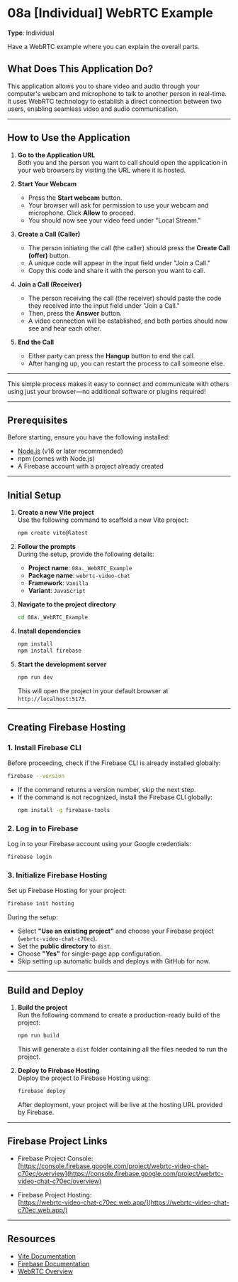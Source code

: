 # 08a [Individual] WebRTC Example

**Type**: Individual

Have a WebRTC example where you can explain the overall parts.


## What Does This Application Do?

This application allows you to share video and audio through your computer's webcam and microphone to talk to another person in real-time. It uses WebRTC technology to establish a direct connection between two users, enabling seamless video and audio communication.

---

## How to Use the Application

1. **Go to the Application URL**  
   Both you and the person you want to call should open the application in your web browsers by visiting the URL where it is hosted.

2. **Start Your Webcam**  
   - Press the **Start webcam** button.  
   - Your browser will ask for permission to use your webcam and microphone. Click **Allow** to proceed.  
   - You should now see your video feed under "Local Stream."

3. **Create a Call (Caller)**  
   - The person initiating the call (the caller) should press the **Create Call (offer)** button.  
   - A unique code will appear in the input field under "Join a Call."  
   - Copy this code and share it with the person you want to call.

4. **Join a Call (Receiver)**  
   - The person receiving the call (the receiver) should paste the code they received into the input field under "Join a Call."  
   - Then, press the **Answer** button.  
   - A video connection will be established, and both parties should now see and hear each other.

5. **End the Call**  
   - Either party can press the **Hangup** button to end the call.  
   - After hanging up, you can restart the process to call someone else.

---

This simple process makes it easy to connect and communicate with others using just your browser—no additional software or plugins required!

---

## Prerequisites

Before starting, ensure you have the following installed:

- [Node.js](https://nodejs.org/) (v16 or later recommended)
- npm (comes with Node.js)
- A Firebase account with a project already created

---


## Initial Setup

1. **Create a new Vite project**  
   Use the following command to scaffold a new Vite project:
   ```sh
   npm create vite@latest
   ```

2. **Follow the prompts**  
   During the setup, provide the following details:
   - **Project name**: `08a._WebRTC_Example`
   - **Package name**: `webrtc-video-chat`
   - **Framework**: `Vanilla`
   - **Variant**: `JavaScript`

3. **Navigate to the project directory**  
   ```sh
   cd 08a._WebRTC_Example
   ```

4. **Install dependencies**  
   ```sh
   npm install
   npm install firebase
   ```

5. **Start the development server**  
   ```sh
   npm run dev
   ```
   This will open the project in your default browser at `http://localhost:5173`.

---

## Creating Firebase Hosting

### 1. Install Firebase CLI

Before proceeding, check if the Firebase CLI is already installed globally:
```sh
firebase --version
```

- If the command returns a version number, skip the next step.
- If the command is not recognized, install the Firebase CLI globally:
  ```sh
  npm install -g firebase-tools
  ```

### 2. Log in to Firebase

Log in to your Firebase account using your Google credentials:
```sh
firebase login
```

### 3. Initialize Firebase Hosting

Set up Firebase Hosting for your project:
```sh
firebase init hosting
```

During the setup:
- Select **"Use an existing project"** and choose your Firebase project (`webrtc-video-chat-c70ec`).
- Set the **public directory** to `dist`.
- Choose **"Yes"** for single-page app configuration.
- Skip setting up automatic builds and deploys with GitHub for now.

---

## Build and Deploy

1. **Build the project**  
   Run the following command to create a production-ready build of the project:
   ```sh
   npm run build
   ```
   This will generate a `dist` folder containing all the files needed to run the project.

2. **Deploy to Firebase Hosting**  
   Deploy the project to Firebase Hosting using:
   ```sh
   firebase deploy
   ```
   After deployment, your project will be live at the hosting URL provided by Firebase.

---

## Firebase Project Links

- Firebase Project Console:  
  [https://console.firebase.google.com/project/webrtc-video-chat-c70ec/overview](https://console.firebase.google.com/project/webrtc-video-chat-c70ec/overview)

- Firebase Project Hosting:  
  [https://webrtc-video-chat-c70ec.web.app/](https://webrtc-video-chat-c70ec.web.app/)

---

## Resources

- [Vite Documentation](https://vitejs.dev/guide/)
- [Firebase Documentation](https://firebase.google.com/docs)
- [WebRTC Overview](https://developer.mozilla.org/en-US/docs/Web/API/WebRTC_API)



